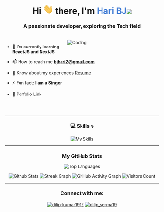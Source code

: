 <h1  align="center">Hi <img src="https://raw.githubusercontent.com/ABSphreak/ABSphreak/master/gifs/Hi.gif" width="33"> there, I'm <span style="color: #447ED5">Hari BJ</span><img src="https://camo.githubusercontent.com/d3359cb00ab0b5ed8f2e1fe3fceb4fbaf3b614340f8c0db99c17b9f50b351770/68747470733a2f2f656d6f6a69732e736c61636b6d6f6a69732e636f6d2f656d6f6a69732f696d616765732f313533313834393433302f343234362f626c6f622d73756e676c61737365732e6769663f31353331383439343330" width="33">
 </h1>
 
<h3 text align="center">A passionate developer, exploring the Tech field</h3>
<br/>
<img img align="right" alt="Coding" width="300" src="https://cdn.dribbble.com/users/2131993/screenshots/4948736/media/421d4ed2f3d23c73d64d20963f61f422.gif">

- 🌱 I’m currently learning **ReactJS and NextJS**

- 📫 How to reach me **bjhari2@gmail.com**

- 📄 Know about my experiences [Resume](https://drive.google.com/file/d/1eqHOnOmSyBIlpWvO42vnWCzSQHjEK2Bf/view?usp=drive_link)

- ⚡ Fun fact: **I am a Singer**

- 📑 Porfolio [Link](https://haribj.netlify.app/)
 <br/>
 <br/>
 <hr/>
 <h3 align="center">💻 Skills ⤵</h3>

<p align="center">
  <a href="https://skillicons.dev" align="center">
    <img
      src="https://skillicons.dev/icons?i=html,css,js,bootstrap,github,python,django,react,mongodb,mysql,c,java&theme=dark"
      alt="My Skills"
    />
  </a>
</p>
 <hr/>
 
 <h3 align="center">My GitHub Stats</h3>
<div align="center"> 
 
![Top Languages](https://github-readme-stats.vercel.app/api/top-langs/?username=bjhari2&theme=chartreuse-dark)
 
</div>

<div align="center">
  <img src="https://github-readme-stats.vercel.app/api?username=bjhari2&theme=react&hide_border=false&include_all_commits=true&count_private=true" alt="Github Stats" />
  <img src="https://github-readme-streak-stats.herokuapp.com/?user=bjhari2&theme=react&hide_border=false&include_all_commits=true&count_private=true" alt="Streak Graph" />
  <img src="https://github-readme-activity-graph.vercel.app/graph?username=bjhari2&theme=tokyo-night" alt="GitHub Activity Graph" />
  <img src="https://visitcount.itsvg.in/api?id=bjhari2&icon=0&color=1" alt="Visitors Count" />
</div>

<hr/>
<h3 align="center">Connect with me:</h3>
<p align="center">
<a href="https://www.linkedin.com/in/hari-bj-88204a246/" target="blank"><img align="center" src="https://raw.githubusercontent.com/rahuldkjain/github-profile-readme-generator/master/src/images/icons/Social/linked-in-alt.svg" alt="dilip-kumar1912" height="30" width="40" /></a>
<a href="https://instagram.com/hari_bj02" target="blank"><img align="center" src="https://raw.githubusercontent.com/rahuldkjain/github-profile-readme-generator/master/src/images/icons/Social/instagram.svg" alt="dilip_verma19" height="30" width="40" /></a>
</p>

